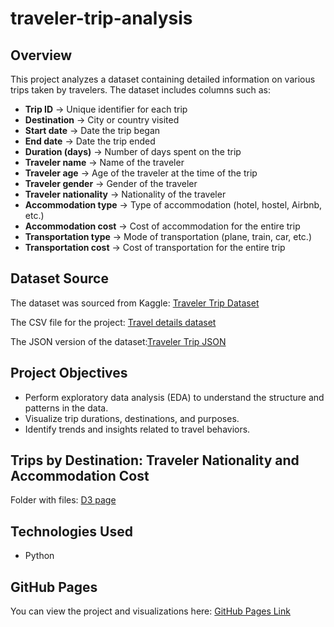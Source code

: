 # traveler-trip-analysis


## Overview

This project analyzes a dataset containing detailed information on various trips taken by travelers. The dataset includes columns such as:

- **Trip ID** → Unique identifier for each trip  
- **Destination** → City or country visited  
- **Start date** → Date the trip began  
- **End date** → Date the trip ended  
- **Duration (days)** → Number of days spent on the trip  
- **Traveler name** → Name of the traveler  
- **Traveler age** → Age of the traveler at the time of the trip  
- **Traveler gender** → Gender of the traveler  
- **Traveler nationality** → Nationality of the traveler  
- **Accommodation type** → Type of accommodation (hotel, hostel, Airbnb, etc.)  
- **Accommodation cost** → Cost of accommodation for the entire trip  
- **Transportation type** → Mode of transportation (plane, train, car, etc.)  
- **Transportation cost** → Cost of transportation for the entire trip  

## Dataset Source

The dataset was sourced from Kaggle: [Traveler Trip Dataset](https://www.kaggle.com/datasets/rkiattisak/traveler-trip-data)

The CSV file for the project: [Travel details dataset](https://github.com/vnguyen1801/traveler-trip-analysis/blob/main/Travel%20details%20dataset.csv)

The JSON version of the dataset:[Traveler Trip JSON](https://vnguyen1801.github.io/traveler-trip-analysis/csvjson.json)

## Project Objectives

- Perform exploratory data analysis (EDA) to understand the structure and patterns in the data.
- Visualize trip durations, destinations, and purposes.
- Identify trends and insights related to travel behaviors.

## Trips by Destination: Traveler Nationality and Accommodation Cost

Folder with files: [D3 page](d3-chart)

## Technologies Used

- Python

## GitHub Pages

You can view the project and visualizations here: [GitHub Pages Link](https://vnguyen1801.github.io/traveler-trip-analysis/)
